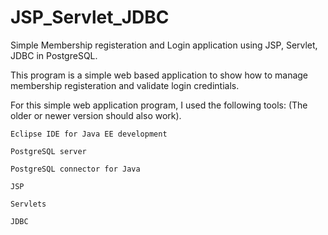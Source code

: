# JSP_Servlet_JDBC
Simple Membership registeration and Login application using JSP, Servlet, JDBC in PostgreSQL.


This program is a simple web based application to show how to manage membership registeration and validate login credintials. 

For this simple web application program, I used the following tools: (The older or newer version should also work).

    Eclipse IDE for Java EE development

    PostgreSQL server

    PostgreSQL connector for Java

    JSP

    Servlets

    JDBC

